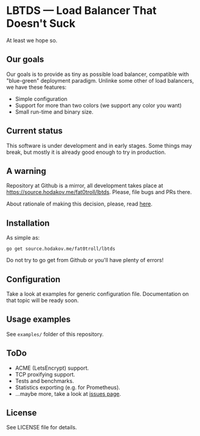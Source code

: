 # LBTDS — Load Balancer That Doesn't Suck

At least we hope so.

## Our goals

Our goals is to provide as tiny as possible load balancer, compatible with "blue-green" deployment paradigm. Unlinke some other of load balancers, we have these features:

* Simple configuration
* Support for more than two colors (we support any color you want)
* Small run-time and binary size.

## Current status

This software is under development and in early stages. Some things may break, but mostly it is already good enough to try in production.

## A warning

Repository at Github is a mirror, all development takes place at https://source.hodakov.me/fat0troll/lbtds. Please, file bugs and PRs there.

About rationale of making this decision, please, read [here](https://source.hodakov.me/fat0troll/lbtds/src/branch/master/CONTRIBUTION.md).

## Installation

As simple as:

```
go get source.hodakov.me/fat0troll/lbtds
```

Do not try to go get from Github or you'll have plenty of errors!

## Configuration

Take a look at examples for generic configuration file. Documentation on that topic will be ready soon.

## Usage examples

See ``examples/`` folder of this repository.

## ToDo

* ACME (LetsEncrypt) support.
* TCP proxifying support.
* Tests and benchmarks.
* Statistics exporting (e.g. for Prometheus).
* ...maybe more, take a look at [issues page](https://source.hodakov.me/fat0troll/lbtds/issues).

## License

See LICENSE file for details.